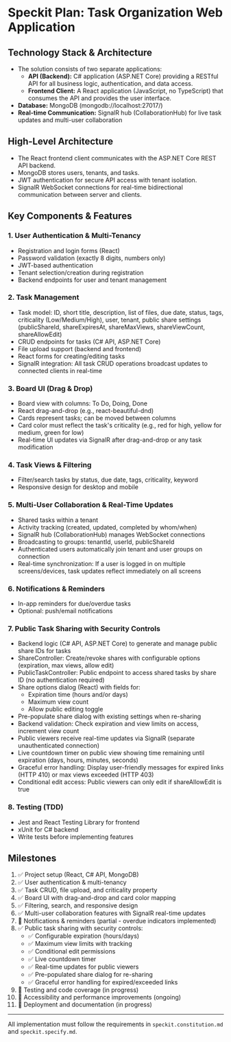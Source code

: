 # Speckit Plan: Task Organization Web Application

## Technology Stack & Architecture
- The solution consists of two separate applications:
	- **API (Backend):** C# application (ASP.NET Core) providing a RESTful API for all business logic, authentication, and data access.
	- **Frontend Client:** A React application (JavaScript, no TypeScript) that consumes the API and provides the user interface.
- **Database:** MongoDB (mongodb://localhost:27017/)
- **Real-time Communication:** SignalR hub (CollaborationHub) for live task updates and multi-user collaboration

## High-Level Architecture
- The React frontend client communicates with the ASP.NET Core REST API backend.
- MongoDB stores users, tenants, and tasks.
- JWT authentication for secure API access with tenant isolation.
- SignalR WebSocket connections for real-time bidirectional communication between server and clients.

## Key Components & Features

### 1. User Authentication & Multi-Tenancy
- Registration and login forms (React)
- Password validation (exactly 8 digits, numbers only)
- JWT-based authentication
- Tenant selection/creation during registration
- Backend endpoints for user and tenant management

### 2. Task Management
- Task model: ID, short title, description, list of files, due date, status, tags, criticality (Low/Medium/High), user, tenant, public share settings (publicShareId, shareExpiresAt, shareMaxViews, shareViewCount, shareAllowEdit)
- CRUD endpoints for tasks (C# API, ASP.NET Core)
- File upload support (backend and frontend)
- React forms for creating/editing tasks
- SignalR integration: All task CRUD operations broadcast updates to connected clients in real-time

### 3. Board UI (Drag & Drop)
- Board view with columns: To Do, Doing, Done
- React drag-and-drop (e.g., react-beautiful-dnd)
- Cards represent tasks; can be moved between columns
- Card color must reflect the task's criticality (e.g., red for high, yellow for medium, green for low)
- Real-time UI updates via SignalR after drag-and-drop or any task modification

### 4. Task Views & Filtering
- Filter/search tasks by status, due date, tags, criticality, keyword
- Responsive design for desktop and mobile

### 5. Multi-User Collaboration & Real-Time Updates
- Shared tasks within a tenant
- Activity tracking (created, updated, completed by whom/when)
- SignalR hub (CollaborationHub) manages WebSocket connections
- Broadcasting to groups: tenantId, userId, publicShareId
- Authenticated users automatically join tenant and user groups on connection
- Real-time synchronization: If a user is logged in on multiple screens/devices, task updates reflect immediately on all screens

### 6. Notifications & Reminders
- In-app reminders for due/overdue tasks
- Optional: push/email notifications

### 7. Public Task Sharing with Security Controls
- Backend logic (C# API, ASP.NET Core) to generate and manage public share IDs for tasks
- ShareController: Create/revoke shares with configurable options (expiration, max views, allow edit)
- PublicTaskController: Public endpoint to access shared tasks by share ID (no authentication required)
- Share options dialog (React) with fields for:
  - Expiration time (hours and/or days)
  - Maximum view count
  - Allow public editing toggle
- Pre-populate share dialog with existing settings when re-sharing
- Backend validation: Check expiration and view limits on access, increment view count
- Public viewers receive real-time updates via SignalR (separate unauthenticated connection)
- Live countdown timer on public view showing time remaining until expiration (days, hours, minutes, seconds)
- Graceful error handling: Display user-friendly messages for expired links (HTTP 410) or max views exceeded (HTTP 403)
- Conditional edit access: Public viewers can only edit if shareAllowEdit is true

### 8. Testing (TDD)
- Jest and React Testing Library for frontend
- xUnit for C# backend
- Write tests before implementing features

## Milestones
1. ✅ Project setup (React, C# API, MongoDB)
2. ✅ User authentication & multi-tenancy
3. ✅ Task CRUD, file upload, and criticality property
4. ✅ Board UI with drag-and-drop and card color mapping
5. ✅ Filtering, search, and responsive design
6. ✅ Multi-user collaboration features with SignalR real-time updates
7. 🔄 Notifications & reminders (partial - overdue indicators implemented)
8. ✅ Public task sharing with security controls:
   - ✅ Configurable expiration (hours/days)
   - ✅ Maximum view limits with tracking
   - ✅ Conditional edit permissions
   - ✅ Live countdown timer
   - ✅ Real-time updates for public viewers
   - ✅ Pre-populated share dialog for re-sharing
   - ✅ Graceful error handling for expired/exceeded links
9. 🔄 Testing and code coverage (in progress)
10. 🔄 Accessibility and performance improvements (ongoing)
11. 🔄 Deployment and documentation (in progress)

---

All implementation must follow the requirements in `speckit.constitution.md` and `speckit.specify.md`.